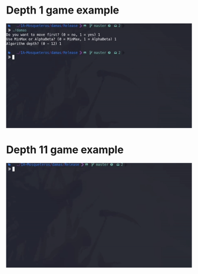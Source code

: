 # Depth 1 game example
![Depth 1 game](./images/preview/depth1.gif)

# Depth 11 game example
![Depth 11 game](./images/preview/depth11.gif)
